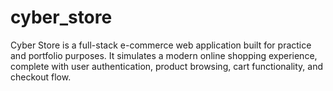 # cyber_store
Cyber Store is a full-stack e-commerce web application built for practice and portfolio purposes. It simulates a modern online shopping experience, complete with user authentication, product browsing, cart functionality, and checkout flow.
